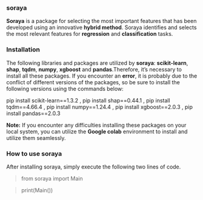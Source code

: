 
### soraya 
**Soraya** is a package for selecting the most important features that has been developed using an innovative **hybrid method**. Soraya identifies and selects the most relevant features for **regression** and **classification** tasks.


### Installation
 The following libraries and packages are utilized by **soraya**: **scikit-learn**, **shap**, **tqdm**, **numpy**, **xgboost** and **pandas**.Therefore, it’s necessary to install all these packages. If you encounter an **error**, it is probably due to the conflict of different versions of the packages, so be sure to install the following versions using the commands below:

pip install scikit-learn==1.3.2 , pip install shap==0.44.1 , pip install tqdm==4.66.4 , pip install numpy==1.24.4 , pip install xgboost==2.0.3 , pip install pandas==2.0.3


**Note:** If you encounter any difficulties installing these packages on your local system, you can utilize the **Google colab** environment to install and utilize them seamlessly.

### How to use soraya
After installing soraya, simply execute the following two lines of code.
> from soraya import Main 

> print(Main())



